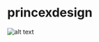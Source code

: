 # princexdesign

![alt text](https://github.com/mfcecilia/princexdesign/blob/gh-pages/imgs/princexdesign-logo_004.png)
